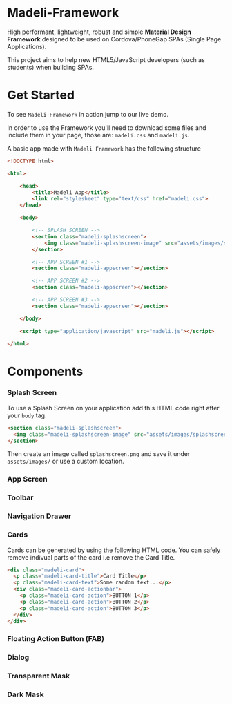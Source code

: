 # Madeli-Framework
High performant, lightweight, robust and simple **Material Design Framework** designed to be used on Cordova/PhoneGap SPAs (Single Page Applications).

This project aims to help new HTML5/JavaScript developers (such as students) when building SPAs.

# Get Started

To see `Madeli Framework` in action jump to our live demo.

In order to use the Framework you'll need to download some files and include them in your page, those are: `madeli.css` and `madeli.js`.

A basic app made with `Madeli Framework` has the following structure

```html
<!DOCTYPE html>

<html>

	<head>
		<title>Madeli App</title>
		<link rel="stylesheet" type="text/css" href="madeli.css">
	</head>

	<body>

		<!-- SPLASH SCREEN -->
		<section class="madeli-splashscreen">
			<img class="madeli-splashscreen-image" src="assets/images/splashscreen.png"></img>
		</section>

		<!-- APP SCREEN #1 -->
		<section class="madeli-appscreen"></section>

		<!-- APP SCREEN #2 -->
		<section class="madeli-appscreen"></section>

		<!-- APP SCREEN #3 -->
		<section class="madeli-appscreen"></section>

	</body>

	<script type="application/javascript" src="madeli.js"></script>

</html>
```

# Components

### Splash Screen

To use a Splash Screen on your application add this HTML code right after your `body` tag.

```html
<section class="madeli-splashscreen">
  <img class="madeli-splashscreen-image" src="assets/images/splashscreen.png"></img>
</section>
```

Then create an image called `splashscreen.png` and save it under `assets/images/` or use a custom location.

### App Screen

### Toolbar

### Navigation Drawer

### Cards

Cards can be generated by using the following HTML code. You can safely remove indivual parts of the card i.e remove the Card Title.

```html
<div class="madeli-card">
  <p class="madeli-card-title">Card Title</p>
  <p class="madeli-card-text">Some random text...</p>
  <div class="madeli-card-actionbar">
    <p class="madeli-card-action">BUTTON 1</p>
    <p class="madeli-card-action">BUTTON 2</p>
    <p class="madeli-card-action">BUTTON 3</p>
  </div>
</div>
```

### Floating Action Button (FAB)

### Dialog

### Transparent Mask

### Dark Mask
